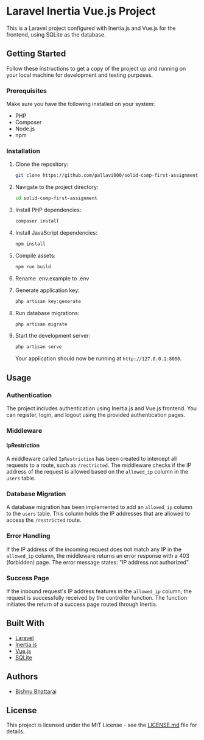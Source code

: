 # Laravel Inertia Vue.js Project

This is a Laravel project configured with Inertia.js and Vue.js for the frontend, using SQLite as the database.

## Getting Started

Follow these instructions to get a copy of the project up and running on your local machine for development and testing purposes.

### Prerequisites

Make sure you have the following installed on your system:

-   PHP
-   Composer
-   Node.js
-   npm

### Installation

1. Clone the repository:

    ```bash
    git clone https://github.com/pallavi000/solid-comp-first-assignment.git
    ```

2. Navigate to the project directory:

    ```bash
    cd solid-comp-first-assignment
    ```

3. Install PHP dependencies:

    ```bash
    composer install
    ```

4. Install JavaScript dependencies:

    ```bash
    npm install
    ```

5. Compile assets:

    ```bash
    npm run build
    ```

6. Rename .env.example to .env

7. Generate application key:

    ```bash
    php artisan key:generate
    ```

8. Run database migrations:

    ```bash
    php artisan migrate
    ```

9. Start the development server:

    ```bash
    php artisan serve
    ```

    Your application should now be running at `http://127.0.0.1:8000`.

## Usage

### Authentication

The project includes authentication using Inertia.js and Vue.js frontend. You can register, login, and logout using the provided authentication pages.

### Middleware

#### IpRestriction

A middleware called `IpRestriction` has been created to intercept all requests to a route, such as `/restricted`. The middleware checks if the IP address of the request is allowed based on the `allowed_ip` column in the `users` table.

### Database Migration

A database migration has been implemented to add an `allowed_ip` column to the `users` table. This column holds the IP addresses that are allowed to access the `/restricted` route.

### Error Handling

If the IP address of the incoming request does not match any IP in the `allowed_ip` column, the middleware returns an error response with a 403 (forbidden) page. The error message states: "IP address not authorized".

### Success Page

If the inbound request's IP address features in the `allowed_ip` column, the request is successfully received by the controller function. The function initiates the return of a success page routed through Inertia.

## Built With

-   [Laravel](https://laravel.com/)
-   [Inertia.js](https://inertiajs.com/)
-   [Vue.js](https://vuejs.org/)
-   [SQLite](https://www.sqlite.org/index.html)

## Authors

-   [Bishnu Bhattarai](https://github.com/pallavi000)

## License

This project is licensed under the MIT License - see the [LICENSE.md](LICENSE.md) file for details.
